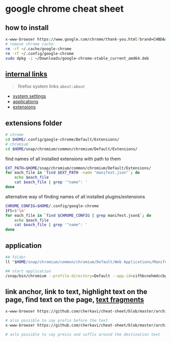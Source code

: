 # google chrome cheat sheet

## how to install 
```sh
x-www-browser https://www.google.com/chrome/thank-you.html?brand=CHBD&statcb=0&installdataindex=empty&defaultbrowser=0
# remove chrome cache: 
rm -rf ~/.cache/google-chrome
rm -rf ~/.config/google-chrome
sudo dpkg -i ~/Downloads/google-chrome-stable_current_amd64.deb
```

## [internal links](chrome://chrome-urls/)
> firefox system links `about:about`
* [system settings ](chrome://system/)  
* [applications](chrome://apps/)
* [extensions](chrome://extensions-internals/)

## extensions folder
```sh
# chrome
cd $HOME/.config/google-chrome/Default/Extensions/
# chromium
cd $HOME/snap/chromium/common/chromium/Default/Extensions/
```

find names of all installed extensions with path to them
```sh
EXT_PATH=$HOME/snap/chromium/common/chromium/Default/Extensions/
for each_file in `find $EXT_PATH -name "manifest.json"`; do
    echo $each_file
    cat $each_file | grep '"name": '
done
```

alternative way of finding names of all installed plugins/extensions
```sh
CHROME_CONFIG=$HOME/.config/google-chrome
IFS=$'\n'
for each_file in `find $CHROME_CONFIG | grep manifest.json$`; do
    echo $each_file
    cat $each_file | grep '"name": '
done
```
## application 
```sh
## folder
ll "$HOME/snap/chromium/common/chromium/Default/Web Applications/Manifest Resources/"

## start application
/snap/bin/chromium --profile-directory=Default --app-id=cifhbcnohmdccbgoicgdjpfamggdegmo
```

## link anchor, link to text, highlight text on the page, find text on the page, [text fragments](https://developer.mozilla.org/en-US/docs/Web/Text_fragments)
```sh
x-www-browser https://github.com/cherkavi/cheat-sheet/blob/master/architecture-cheat-sheet.md#:~:text=Architecture cheat sheet&text=Useful links

# also possible to say prefix before the text
x-www-browser https://github.com/cherkavi/cheat-sheet/blob/master/architecture-cheat-sheet.md#:~:text=Postponing,%20about

# aslo possible to say previx and suffix around the destination text

```